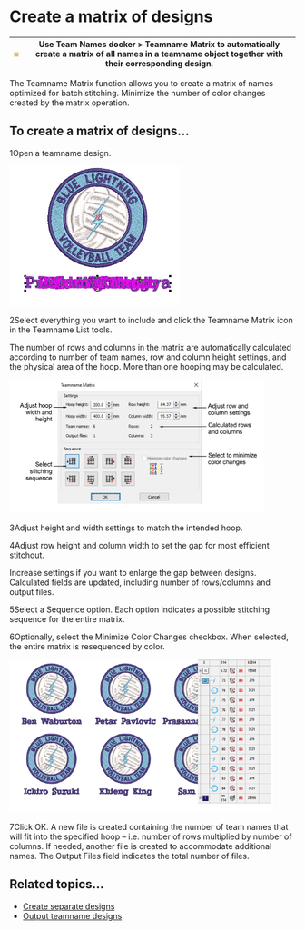 # Create a matrix of designs

| ![TeamnameMatrix00084.png](assets/TeamnameMatrix00084.png) | Use Team Names docker > Teamname Matrix to automatically create a matrix of all names in a teamname object together with their corresponding design. |
| ---------------------------------------------------------- | ---------------------------------------------------------------------------------------------------------------------------------------------------- |

The Teamname Matrix function allows you to create a matrix of names optimized for batch stitching. Minimize the number of color changes created by the matrix operation.

## To create a matrix of designs...

1Open a teamname design.

![TeamNames6.png](assets/TeamNames6.png)

2Select everything you want to include and click the Teamname Matrix icon in the Teamname List tools.

The number of rows and columns in the matrix are automatically calculated according to number of team names, row and column height settings, and the physical area of the hoop. More than one hooping may be calculated.

![TeamnameMatrix00085.png](assets/TeamnameMatrix00085.png)

3Adjust height and width settings to match the intended hoop.

4Adjust row height and column width to set the gap for most efficient stitchout.

Increase settings if you want to enlarge the gap between designs. Calculated fields are updated, including number of rows/columns and output files.

5Select a Sequence option. Each option indicates a possible stitching sequence for the entire matrix.

6Optionally, select the Minimize Color Changes checkbox. When selected, the entire matrix is resequenced by color.

![lettering_names00088.png](assets/lettering_names00088.png)

7Click OK. A new file is created containing the number of team names that will fit into the specified hoop – i.e. number of rows multiplied by number of columns. If needed, another file is created to accommodate additional names. The Output Files field indicates the total number of files.

## Related topics...

- [Create separate designs](Create_separate_designs)
- [Output teamname designs](Output_teamname_designs)
